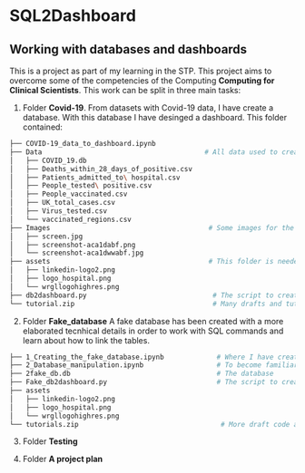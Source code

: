# SQL2Dashboard
## Working with databases and dashboards

This is a project as part of my learning in the STP. This project aims to overcome some of the competencies of the Computing **Computing for Clinical Scientists**. This work can be split in three main tasks:

1. Folder **Covid-19**. From datasets with Covid-19 data, I have create a database. With this database I have desinged a dashboard. This folder contained:

```sh
├── COVID-19_data_to_dashboard.ipynb
├── Data                                        # All data used to create this  COVID_19.db database
│   ├── COVID_19.db
│   ├── Deaths_within_28_days_of_positive.csv
│   ├── Patients_admitted_to\ hospital.csv
│   ├── People_tested\ positive.csv
│   ├── People_vaccinated.csv
│   ├── UK_total_cases.csv
│   ├── Virus_tested.csv
│   └── vaccinated_regions.csv
├── Images                                       # Some images for the notebooks
│   ├── screen.jpg
│   ├── screenshot-aca1dabf.png
│   └── screenshot-aca1dwwabf.jpg
├── assets                                       # This folder is needed to design the dashboard
│   ├── linkedin-logo2.png
│   ├── logo_hospital.png
│   └── wrgllogohighres.png
├── db2dashboard.py                               # The script to created the dashboard
└── tutorial.zip                                  # Many drafts and tutorial used to learn 
```

2.  Folder **Fake_database** A fake database has been created with a more elaborated tecnhical details in order to work with SQL commands and learn about how to link the tables. 
```sh
├── 1_Creating_the_fake_database.ipynb             # Where I have created the fake data to populate the tables`
├── 2_Database_manipulation.ipynb                  # To become familiar with SQL commands`
├── 2fake_db.db                                    # The database
├── Fake_db2dashboard.py                           # The script to created the second dashboard`
├── assets
│   ├── linkedin-logo2.png
│   ├── logo_hospital.png
│   └── wrgllogohighres.png
└── tutorials.zip                                   # More draft code and tutorial to practice`
```
3. Folder **Testing**

4. Folder **A project plan**

